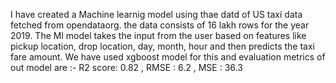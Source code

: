 I have created a Machine learnig model using thae datd of US taxi data fetched from opendataorg. the data consists of 16 lakh rows for the year 2019. The Ml model takes the input from the user based on  features like pickup location, drop location, day, month, hour and then predicts the taxi fare amount. We have used xgboost  model for this and evaluation metrics of out model are :- R2 score: 0.82 , RMSE :  6.2 , MSE : 36.3
